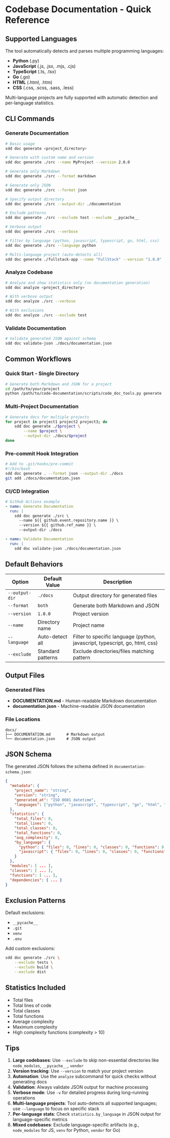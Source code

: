 # Codebase Documentation - Quick Reference

## Supported Languages

The tool automatically detects and parses multiple programming languages:

- **Python** (.py)
- **JavaScript** (.js, .jsx, .mjs, .cjs)
- **TypeScript** (.ts, .tsx)
- **Go** (.go)
- **HTML** (.html, .htm)
- **CSS** (.css, .scss, .sass, .less)

Multi-language projects are fully supported with automatic detection and per-language statistics.

## CLI Commands

### Generate Documentation

```bash
# Basic usage
sdd doc generate <project_directory>

# Generate with custom name and version
sdd doc generate ./src --name MyProject --version 2.0.0

# Generate only Markdown
sdd doc generate ./src --format markdown

# Generate only JSON
sdd doc generate ./src --format json

# Specify output directory
sdd doc generate ./src --output-dir ./documentation

# Exclude patterns
sdd doc generate ./src --exclude test --exclude __pycache__

# Verbose output
sdd doc generate ./src --verbose

# Filter by language (python, javascript, typescript, go, html, css)
sdd doc generate ./src --language python

# Multi-language project (auto-detects all)
sdd doc generate ./fullstack-app --name "FullStack" --version "1.0.0"
```

### Analyze Codebase

```bash
# Analyze and show statistics only (no documentation generation)
sdd doc analyze <project_directory>

# With verbose output
sdd doc analyze ./src --verbose

# With exclusions
sdd doc analyze ./src --exclude test
```

### Validate Documentation

```bash
# Validate generated JSON against schema
sdd doc validate-json ./docs/documentation.json
```

## Common Workflows

### Quick Start - Single Directory

```bash
# Generate both Markdown and JSON for a project
cd /path/to/your/project
python /path/to/code-documentation/scripts/code_doc_tools.py generate . --name YourProject
```

### Multi-Project Documentation

```bash
# Generate docs for multiple projects
for project in project1 project2 project3; do
    sdd doc generate ./$project \
        --name $project \
        --output-dir ./docs/$project
done
```

### Pre-commit Hook Integration

```bash
# Add to .git/hooks/pre-commit
#!/bin/bash
sdd doc generate . --format json --output-dir ./docs
git add ./docs/documentation.json
```

### CI/CD Integration

```yaml
# GitHub Actions example
- name: Generate Documentation
  run: |
    sdd doc generate ./src \
      --name ${{ github.event.repository.name }} \
      --version ${{ github.ref_name }} \
      --output-dir ./docs

- name: Validate Documentation
  run: |
    sdd doc validate-json ./docs/documentation.json
```

## Default Behaviors

| Option | Default Value | Description |
|--------|---------------|-------------|
| `--output-dir` | `./docs` | Output directory for generated files |
| `--format` | `both` | Generate both Markdown and JSON |
| `--version` | `1.0.0` | Project version |
| `--name` | Directory name | Project name |
| `--language` | Auto-detect all | Filter to specific language (python, javascript, typescript, go, html, css) |
| `--exclude` | Standard patterns | Exclude directories/files matching pattern |

## Output Files

### Generated Files

- **DOCUMENTATION.md** - Human-readable Markdown documentation
- **documentation.json** - Machine-readable JSON documentation

### File Locations

```
docs/
├── DOCUMENTATION.md       # Markdown output
└── documentation.json     # JSON output
```

## JSON Schema

The generated JSON follows the schema defined in `documentation-schema.json`:

```json
{
  "metadata": {
    "project_name": "string",
    "version": "string",
    "generated_at": "ISO 8601 datetime",
    "languages": ["python", "javascript", "typescript", "go", "html", "css"]
  },
  "statistics": {
    "total_files": 0,
    "total_lines": 0,
    "total_classes": 0,
    "total_functions": 0,
    "avg_complexity": 0,
    "by_language": {
      "python": { "files": 0, "lines": 0, "classes": 0, "functions": 0 },
      "javascript": { "files": 0, "lines": 0, "classes": 0, "functions": 0 }
    }
  },
  "modules": [ ... ],
  "classes": [ ... ],
  "functions": [ ... ],
  "dependencies": { ... }
}
```

## Exclusion Patterns

Default exclusions:
- `__pycache__`
- `.git`
- `venv`
- `.env`

Add custom exclusions:
```bash
sdd doc generate ./src \
    --exclude tests \
    --exclude build \
    --exclude dist
```

## Statistics Included

- Total files
- Total lines of code
- Total classes
- Total functions
- Average complexity
- Maximum complexity
- High complexity functions (complexity > 10)

## Tips

1. **Large codebases**: Use `--exclude` to skip non-essential directories like `node_modules`, `__pycache__`, `vendor`
2. **Version tracking**: Use `--version` to match your project version
3. **Automation**: Use the `analyze` subcommand for quick checks without generating docs
4. **Validation**: Always validate JSON output for machine processing
5. **Verbose mode**: Use `-v` for detailed progress during long-running operations
6. **Multi-language projects**: Tool auto-detects all supported languages; use `--language` to focus on specific stack
7. **Per-language stats**: Check `statistics.by_language` in JSON output for language-specific metrics
8. **Mixed codebases**: Exclude language-specific artifacts (e.g., `node_modules` for JS, `venv` for Python, `vendor` for Go)
